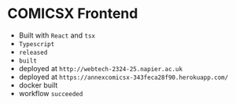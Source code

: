 # COMICSX Frontend

- Built with `React` and `tsx`
- `Typescript`
- `released`
- `built`
- deployed at `http://webtech-2324-25.napier.ac.uk`
- deployed at `https://annexcomicsx-343feca28f90.herokuapp.com/`
- docker built
- workflow `succeeded`
